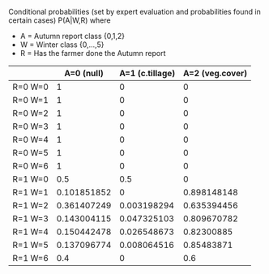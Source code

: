 Conditional probabilities (set by expert evaluation and probabilities found in certain cases) P(A|W,R)
where 
- A = Autumn report class {0,1,2}
- W = Winter class {0,...,5}
- R = Has the farmer done the Autumn report

|             | A=0 (null) | A=1 (c.tillage) | A=2 (veg.cover) |
|-------------|------------|-----------------|----------------|
| R=0 W=0     | 1          | 0               | 0              |
| R=0 W=1     | 1          | 0               | 0              |
| R=0 W=2     | 1          | 0               | 0              |
| R=0 W=3     | 1          | 0               | 0              |
| R=0 W=4     | 1          | 0               | 0              |
| R=0 W=5     | 1          | 0               | 0              |
| R=0 W=6     | 1          | 0               | 0              |
| R=1 W=0     | 0.5        | 0.5             | 0              |
| R=1 W=1     | 0.101851852| 0               | 0.898148148    |
| R=1 W=2     | 0.361407249| 0.003198294     | 0.635394456    |
| R=1 W=3     | 0.143004115| 0.047325103     | 0.809670782    |
| R=1 W=4     | 0.150442478| 0.026548673     | 0.82300885     |
| R=1 W=5     | 0.137096774| 0.008064516     | 0.85483871     |
| R=1 W=6     | 0.4        | 0               | 0.6            |
